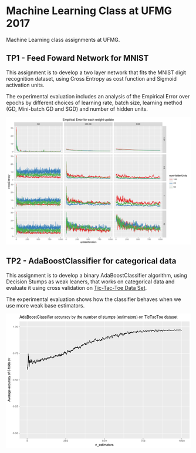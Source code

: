 # Machine Learning Class at UFMG 2017

Machine Learning class assignments at UFMG.

## TP1 - Feed Foward Network for MNIST

This assignment is to develop a two layer network that fits the MNIST digit recognition dataset,
using Cross Entropy as cost function and Sigmoid activation units. 

The experimental evaluation includes an analysis of the Empirical Error over epochs by different choices of learning rate, batch size, learning method (GD, Mini-batch GD and SGD) and
number of hidden units.

![resumoResultados](https://github.com/Guzpenha/MachineLearningClass/blob/master/tp1/resumoResultados.png)

## TP2 - AdaBoostClassifier for categorical data 

This assignment is to develop a binary AdaBoostClassifier algorithm, using Decision Stumps as weak leaners, that works on categorical data and evaluate it using cross validation on [Tic-Tac-Toe Data Set](https://archive.ics.uci.edu/ml/datasets/Tic-Tac-Toe+Endgame).

The experimental evaluation shows how the classifier behaves when we use more weak base estimators.

![resultsAdaBoost](https://github.com/Guzpenha/MachineLearningClass/blob/master/tp2/nEstimators.png)
